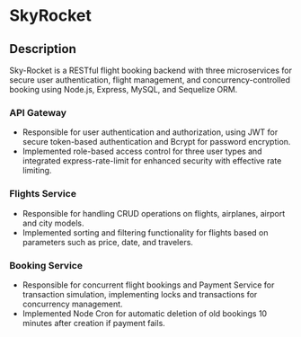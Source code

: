 # SkyRocket

## Description
Sky-Rocket is a RESTful flight booking backend with three microservices for secure user
authentication, flight management, and concurrency-controlled booking using Node.js, Express,
MySQL, and Sequelize ORM.

### API Gateway

- Responsible for user authentication and authorization, using JWT for
secure token-based authentication and Bcrypt for password encryption.
- Implemented role-based access control for three user types and integrated express-rate-limit
for enhanced security with effective rate limiting.

### Flights Service

- Responsible for handling CRUD operations on flights, airplanes, airport
and city models.
- Implemented sorting and filtering functionality for flights based on parameters such as price,
date, and travelers.

### Booking Service 

- Responsible for concurrent flight bookings and Payment Service for transaction
simulation, implementing locks and transactions for concurrency management.
- Implemented Node Cron for automatic deletion of old bookings 10 minutes after creation if
payment fails.

